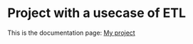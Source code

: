 # Project with a usecase of ETL

This is the documentation page: [My project](https://daniel-henrique-calado.github.io/data_project/)